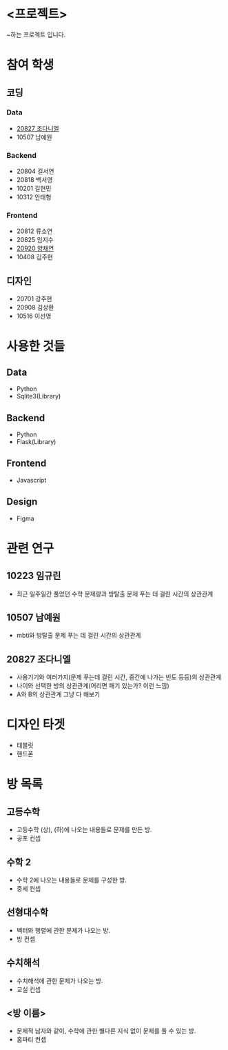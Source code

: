 # <프로젝트>
~하는 프로젝트 입니다.
# 참여 학생
## 코딩
### Data
- [20827 조다니엘](https://github.com/arduinocc04)
- 10507 남예원
### Backend
- 20804 길서연
- 20818 백서영
- 10201 길현민
- 10312 안태형
### Frontend
- 20812 류소연
- 20825 임지수
- [20920 양채연](https://github.com/ycy12310)
- 10408 김주현
## 디자인
- 20701 강주현
- 20908 김상환
- 10516 이선영
# 사용한 것들
## Data
- Python 
- Sqlite3(Library)
## Backend
- Python
- Flask(Library)
## Frontend
- Javascript
## Design
- Figma
# 관련 연구
## 10223 임규린
- 최근 일주일간 풀었던 수학 문제량과 방탈출 문제 푸는 데 걸린 시간의 상관관계
## 10507 남예원
- mbti와 방탈출 문제 푸는 데 걸린 시간의 상관관계
## 20827 조다니엘
- 사용기기와 여러가지(문제 푸는데 걸린 시간, 중간에 나가는 빈도 등등)의 상관관계
- 나이와 선택한 방의 상관관계(어리면 패기 있는가? 이런 느낌)
- A와 B의 상관관계 그냥 다 해보기
# 디자인 타겟
- 태블릿
- 핸드폰

# 방 목록
## 고등수학
- 고등수학 (상), (하)에 나오는 내용들로 문제를 만든 방.
- 공포 컨셉
## 수학 2
- 수학 2에 나오는 내용들로 문제를 구성한 방.
- 중세 컨셉
## 선형대수학
- 벡터와 행렬에 관한 문제가 나오는 방.
- 방 컨셉
## 수치해석
- 수치해석에 관한 문제가 나오는 방.
- 교실 컨셉
## <방 이름>
- 문제적 남자와 같이, 수학에 관한 별다른 지식 없이 문제를 풀 수 있는 방.
- 홈파티 컨셉